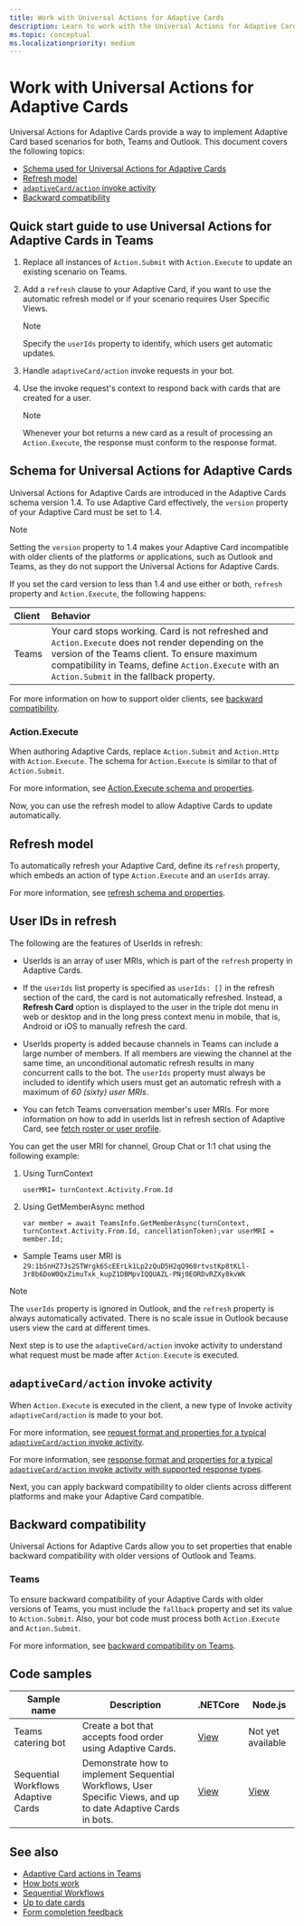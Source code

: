 ```yaml
---
title: Work with Universal Actions for Adaptive Cards
description: Learn to work with the Universal Actions for Adaptive Cards, including Schema for UniversalActions for Adaptive cards, Refresh model, and backward compatibility using Code samples.
ms.topic: conceptual
ms.localizationpriority: medium
---
```


# Work with Universal Actions for Adaptive Cards

Universal Actions for Adaptive Cards provide a way to implement Adaptive Card based scenarios for both, Teams and Outlook. This document covers the following topics:

* [Schema used for Universal Actions for Adaptive Cards](#schema-for-universal-actions-for-adaptive-cards)
* [Refresh model](#refresh-model)
* [`adaptiveCard/action` invoke activity](#adaptivecardaction-invoke-activity)
* [Backward compatibility](#backward-compatibility)

## Quick start guide to use Universal Actions for Adaptive Cards in Teams

1. Replace all instances of `Action.Submit` with `Action.Execute` to update an existing scenario on Teams.
2. Add a `refresh` clause to your Adaptive Card, if you want to use the automatic refresh model or if your scenario requires User Specific Views.

    >[!NOTE]
    > Specify the `userIds` property to identify, which users get automatic updates.

3. Handle `adaptiveCard/action` invoke requests in your bot.
4. Use the invoke request's context to respond back with cards that are created for a user.

    > [!NOTE]
    > Whenever your bot returns a new card as a result of processing an `Action.Execute`, the response must conform to the response format.

## Schema for Universal Actions for Adaptive Cards

Universal Actions for Adaptive Cards are introduced in the Adaptive Cards schema version 1.4. To use Adaptive Card effectively, the `version` property of your Adaptive Card must be set to 1.4.

> [!NOTE]
> Setting the `version` property to 1.4 makes your Adaptive Card incompatible with older clients of the platforms or applications, such as Outlook and Teams, as they do not support the Universal Actions for Adaptive Cards.

If you set the card version to less than 1.4 and use either or both, `refresh` property and `Action.Execute`, the following happens:

| Client | Behavior |
| :-- | :-- |
| Teams | Your card stops working. Card is not refreshed and `Action.Execute` does not render depending on the version of the Teams client. To ensure maximum compatibility in Teams, define `Action.Execute` with an `Action.Submit` in the fallback property. |

For more information on how to support older clients, see [backward compatibility](#backward-compatibility).

### Action.Execute

When authoring Adaptive Cards, replace `Action.Submit` and `Action.Http` with `Action.Execute`. The schema for `Action.Execute` is similar to that of `Action.Submit`.

For more information, see [Action.Execute schema and properties](/adaptive-cards/authoring-cards/universal-action-model#actionexecute).

Now, you can use the refresh model to allow Adaptive Cards to update automatically.

## Refresh model

To automatically refresh your Adaptive Card, define its `refresh` property, which embeds an action of type `Action.Execute` and an `userIds` array.

For more information, see [refresh schema and properties](/adaptive-cards/authoring-cards/universal-action-model#refresh-mechanism).

## User IDs in refresh

The following are the features of UserIds in refresh:

* UserIds is an array of user MRIs, which is part of the `refresh` property in Adaptive Cards.

* If the `userIds` list property is specified as `userIds: []` in the refresh section of the card, the card is not automatically refreshed. Instead, a **Refresh Card** option is displayed to the user in the triple dot menu in web or desktop and in the long press context menu in mobile, that is, Android or iOS to manually refresh the card.

* UserIds property is added because channels in Teams can include a large number of members. If all members are viewing the channel at the same time, an unconditional automatic refresh results in many concurrent calls to the bot. The `userIds` property must always be included to identify which users must get an automatic refresh with a maximum of *60 (sixty) user MRIs*.

* You can fetch Teams conversation member's user MRIs. For more information on how to add in userIds list in refresh section of Adaptive Card, see [fetch roster or user profile](/microsoftteams/platform/bots/how-to/get-teams-context?tabs=dotnet#fetch-the-roster-or-user-profile).

 You can get the user MRI for channel, Group Chat or 1:1 chat using the following example:

 1. Using TurnContext  

     `userMRI= turnContext.Activity.From.Id`

 1. Using GetMemberAsync method
  
     `var member = await TeamsInfo.GetMemberAsync(turnContext, turnContext.Activity.From.Id, cancellationToken);var userMRI = member.Id;`

* Sample Teams user MRI is `29:1bSnHZ7Js2STWrgk6ScEErLk1Lp2zQuD5H2qQ960rtvstKp8tKLl-3r8b6DoW0QxZimuTxk_kupZ1DBMpvIQQUAZL-PNj0EORDvRZXy8kvWk`

> [!NOTE]
> The `userIds` property is ignored in Outlook, and the `refresh` property is always automatically activated. There is no scale issue in Outlook because users view the card at different times.

Next step is to use the `adaptiveCard/action` invoke activity to understand what request must be made after `Action.Execute` is executed.

## `adaptiveCard/action` invoke activity

When `Action.Execute` is executed in the client, a new type of Invoke activity `adaptiveCard/action` is made to your bot.

For more information, see [request format and properties for a typical `adaptiveCard/action` invoke activity](/adaptive-cards/authoring-cards/universal-action-model#request-format).

For more information, see [response format and properties for a typical `adaptiveCard/action` invoke activity with supported response types](/adaptive-cards/authoring-cards/universal-action-model#response-format).

Next, you can apply backward compatibility to older clients across different platforms and make your Adaptive Card compatible.

## Backward compatibility

Universal Actions for Adaptive Cards allow you to set properties that enable backward compatibility with older versions of Outlook and Teams.

### Teams

To ensure backward compatibility of your Adaptive Cards with older versions of Teams, you must include the `fallback` property and set its value to `Action.Submit`. Also, your bot code must process both `Action.Execute` and `Action.Submit`.

For more information, see [backward compatibility on Teams](/adaptive-cards/authoring-cards/universal-action-model#teams).

## Code samples

|Sample name | Description | .NETCore | Node.js |
|----------------|-----------------|--------------|--------------|
| Teams catering bot | Create a bot that accepts food order using Adaptive Cards. |[View](https://github.com/OfficeDev/Microsoft-Teams-Samples/tree/main/samples/bot-teams-catering/csharp)| Not yet available |
| Sequential Workflows Adaptive Cards | Demonstrate how to implement Sequential Workflows, User Specific Views, and up to date Adaptive Cards in bots. | [View](https://github.com/OfficeDev/Microsoft-Teams-Samples/tree/main/samples/bot-sequential-flow-adaptive-cards/csharp) | [View](https://github.com/OfficeDev/Microsoft-Teams-Samples/tree/main/samples/bot-sequential-flow-adaptive-cards/nodejs) |

## See also

* [Adaptive Card actions in Teams](~/task-modules-and-cards/cards/cards-actions.md#adaptive-cards-actions)
* [How bots work](/azure/bot-service/bot-builder-basics?view=azure-bot-service-4.0&preserve-view=true)
* [Sequential Workflows](~/task-modules-and-cards/cards/universal-actions-for-adaptive-cards/sequential-workflows.md)
* [Up to date cards](~/task-modules-and-cards/cards/universal-actions-for-adaptive-cards/up-to-date-views.md)
* [Form completion feedback](~/bots/how-to/conversations/conversation-messages.md#form-completion-feedback)
